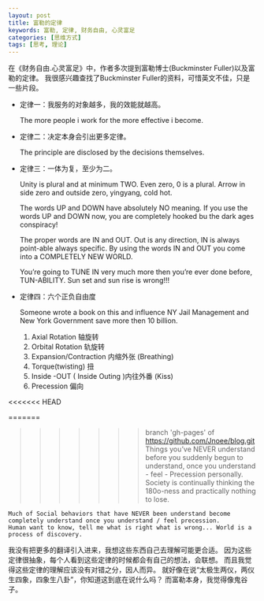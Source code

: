 ```yaml
---
layout: post
title: 富勒的定律
keywords: 富勒, 定律, 财务自由, 心灵富足
categories: [思维方式]
tags: [思考, 理论]
---
```

在《财务自由.心灵富足》中，作者多次提到富勒博士(Buckminster Fuller)以及富勒的定律。
我很感兴趣查找了Buckminster Fuller的资料，可惜英文不佳，只是一些片段。

* 定律一：我服务的对象越多，我的效能就越高。

	The more people i work for the more effective i become.

* 定律二：决定本身会引出更多定律。

	The principle are disclosed by the decisions themselves.
	<!-- more -->

* 定律三：一体为复，至少为二。

	Unity is plural and at minimum TWO. Even zero, 0 is a plural.
	Arrow in side zero and outside zero, yingyang, cold hot.
	
	The words UP and DOWN have absolutely NO meaning.
	If you use the words UP and DOWN now, you are completely hooked bu the dark ages conspiracy!
	
	The proper words are IN and OUT. Out is any direction, IN is always point-able always specific.
	By using the words IN and OUT you come into a COMPLETELY NEW WORLD.
	
	You’re going to TUNE IN very much more then you’re ever done before, TUN-ABILITY.
	Sun set and sun rise is wrong!!!

* 定律四：六个正负自由度

	Someone wrote a book on this and influence NY Jail Management and New York Government save more then 10 billion.
	1. Axial Rotation 轴旋转
	2. Orbital Rotation 轨旋转
	3. Expansion/Contraction 内缩外张 (Breathing)
	4. Torque(twisting) 扭
	5. Inside -OUT ( Inside Outing )内往外番 (Kiss)
	6. Precession 偏向
	
<<<<<<< HEAD
	
=======
>>>>>>> branch 'gh-pages' of https://github.com/Jnoee/blog.git
	Things you’ve NEVER understand before you suddenly begun to understand, 
	once you understand - feel - Precession personally.
	Society is continually thinking the 180o-ness and practically nothing to lose.
	
	Much of Social behaviors that have NEVER been understand become completely understand once you understand / feel precession.
	Human want to know, tell me what is right what is wrong... World is a process of discovery.

我没有把更多的翻译引入进来，我想这些东西自己去理解可能更合适。
因为这些定律很抽象，每个人看到这些定律的时候都会有自己的想法，会联想。
而且我觉得这些定律的理解应该没有对错之分，因人而异。
就好像在说“太极生两仪，两仪生四象，四象生八卦”，你知道这到底在说什么吗？
而富勒本身，我觉得像鬼谷子。
